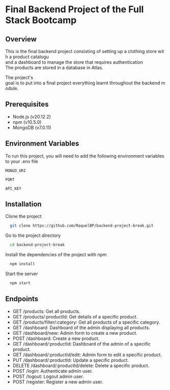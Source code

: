 # Final Backend Project of the Full Stack Bootcamp

## Overview
This is the final backend project consisting of setting up a clothing store with a product catalogu and a dashboard to manage the store that requires authentication The products are stored in a database in Atlas.

The project's goal is to put into a final project everything learnt throughout the backend module.

## Prerequisites
- Node.js (v20.12.2)
- npm (v10.5.0)
- MongoDB (v7.0.11)
## Environment Variables

To run this project, you will need to add the following environment variables to your .env file

`MONGO_URI`

`PORT`

`API_KEY`


## Installation

Clone the project

```bash
  git clone https://github.com/RaquelBP/backend-project-break.git
```

Go to the project directory

```bash
  cd backend-project-break
```

Install the dependencies of the project with npm

```bash
  npm install
```

Start the server

```bash
  npm start
```


## Endpoints

- GET /products: Get all products.
- GET /products/:productId: Get details of a specific product.
- GET /products/filter/:category: Get all products of a specific category.
- GET /dashboard: Dashboard of the admin displaying all products.
- GET /dashboard/new: Admin form to create a new product.
- POST /dashboard: Create a new product.
- GET /dashboard/:productId: Dashboard of the admin of a specific product.
- GET /dashboard/:productId/edit: Admin form to edit a specific product.
- PUT /dashboard/:productId: Update a specific product.
- DELETE /dashboard/:productId/delete: Delete a specific product.
- POST /login: Authenticate admin user.
- POST /logout: Logout admin user.
- POST /register: Register a new admin user.
